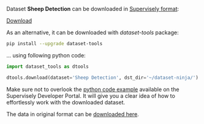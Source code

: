 Dataset **Sheep Detection** can be downloaded in [Supervisely format](https://developer.supervisely.com/api-references/supervisely-annotation-json-format):

 [Download](https://assets.supervisely.com/supervisely-supervisely-assets-public/teams_storage/h/6/F9/8GGXtD2lEIikizjcF9ZKHEQ0HGzcOtRHxYUD7gDTfZZFZxcw3vvsLIpbZ5f6qw1jIXijdkNFq8EPoTOL7CL9BPptNesHAjIcdlklKPpqDwmenon6imf58W0FxpgQ.tar)

As an alternative, it can be downloaded with *dataset-tools* package:
``` bash
pip install --upgrade dataset-tools
```

... using following python code:
``` python
import dataset_tools as dtools

dtools.download(dataset='Sheep Detection', dst_dir='~/dataset-ninja/')
```
Make sure not to overlook the [python code example](https://developer.supervisely.com/getting-started/python-sdk-tutorials/iterate-over-a-local-project) available on the Supervisely Developer Portal. It will give you a clear idea of how to effortlessly work with the downloaded dataset.

The data in original format can be [downloaded here](https://www.kaggle.com/datasets/andrewmvd/sheep-detection/download?datasetVersionNumber=1).
